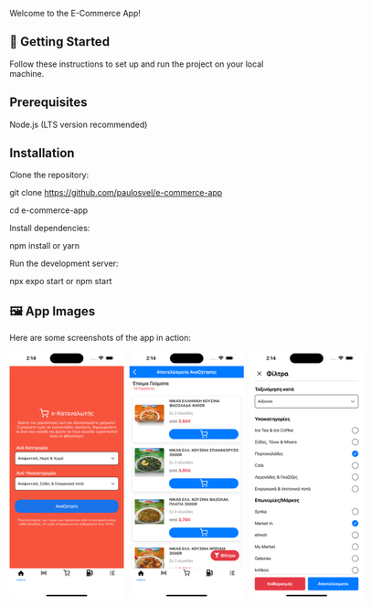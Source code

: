 Welcome to the E-Commerce App!

## 🚀 Getting Started

Follow these instructions to set up and run the project on your local machine.

## Prerequisites

Node.js (LTS version recommended)

## Installation

Clone the repository:

git clone https://github.com/paulosvel/e-commerce-app

cd e-commerce-app

Install dependencies:

npm install or yarn

Run the development server:

npx expo start or npm start

## 🖼️ App Images

Here are some screenshots of the app in action:

<div style="display: flex; flex-direction: row; gap: 10px;">
    <img src="app_imgs/first_screen.png" alt="First Screen" width="200">
    <img src="app_imgs/second_screen.png" alt="Second Screen" width="200">
    <img src="app_imgs/third_screen.png" alt="Third Screen" width="200">
</div>

